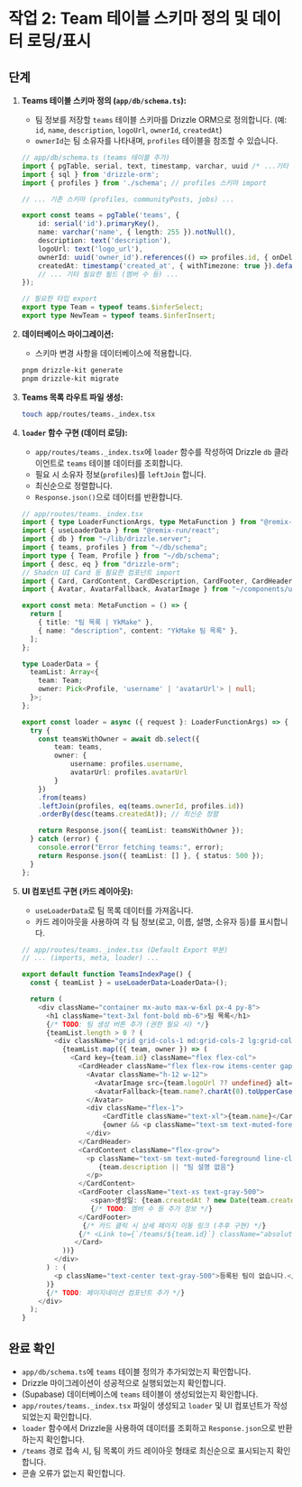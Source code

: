# 작업 2: Team 테이블 스키마 정의 및 데이터 로딩/표시

## 단계

1.  **Teams 테이블 스키마 정의 (`app/db/schema.ts`):**
    *   팀 정보를 저장할 `teams` 테이블 스키마를 Drizzle ORM으로 정의합니다. (예: `id`, `name`, `description`, `logoUrl`, `ownerId`, `createdAt`)
    *   `ownerId`는 팀 소유자를 나타내며, `profiles` 테이블을 참조할 수 있습니다.

    ```typescript
    // app/db/schema.ts (teams 테이블 추가)
    import { pgTable, serial, text, timestamp, varchar, uuid /* ...기타 필요한 타입 */ } from 'drizzle-orm/pg-core';
    import { sql } from 'drizzle-orm';
    import { profiles } from './schema'; // profiles 스키마 import

    // ... 기존 스키마 (profiles, communityPosts, jobs) ...

    export const teams = pgTable('teams', {
        id: serial('id').primaryKey(),
        name: varchar('name', { length: 255 }).notNull(),
        description: text('description'),
        logoUrl: text('logo_url'),
        ownerId: uuid('owner_id').references(() => profiles.id, { onDelete: 'set null' }), // 소유자 정보, 삭제 시 NULL 설정
        createdAt: timestamp('created_at', { withTimezone: true }).default(sql`CURRENT_TIMESTAMP`).notNull(),
        // ... 기타 필요한 필드 (멤버 수 등) ...
    });

    // 필요한 타입 export
    export type Team = typeof teams.$inferSelect;
    export type NewTeam = typeof teams.$inferInsert;
    ```

2.  **데이터베이스 마이그레이션:**
    *   스키마 변경 사항을 데이터베이스에 적용합니다.

    ```bash
    pnpm drizzle-kit generate
    pnpm drizzle-kit migrate
    ```

3.  **Teams 목록 라우트 파일 생성:**

    ```bash
    touch app/routes/teams._index.tsx
    ```

4.  **`loader` 함수 구현 (데이터 로딩):**
    *   `app/routes/teams._index.tsx`에 `loader` 함수를 작성하여 Drizzle `db` 클라이언트로 `teams` 테이블 데이터를 조회합니다.
    *   필요 시 소유자 정보(`profiles`)를 `leftJoin` 합니다.
    *   최신순으로 정렬합니다.
    *   `Response.json()`으로 데이터를 반환합니다.

    ```typescript
    // app/routes/teams._index.tsx
    import { type LoaderFunctionArgs, type MetaFunction } from "@remix-run/node";
    import { useLoaderData } from "@remix-run/react";
    import { db } from "~/lib/drizzle.server";
    import { teams, profiles } from "~/db/schema";
    import type { Team, Profile } from "~/db/schema";
    import { desc, eq } from "drizzle-orm";
    // Shadcn UI Card 등 필요한 컴포넌트 import
    import { Card, CardContent, CardDescription, CardFooter, CardHeader, CardTitle } from "~/components/ui/card";
    import { Avatar, AvatarFallback, AvatarImage } from "~/components/ui/avatar";

    export const meta: MetaFunction = () => {
      return [
        { title: "팀 목록 | YkMake" },
        { name: "description", content: "YkMake 팀 목록" },
      ];
    };

    type LoaderData = {
      teamList: Array<{
        team: Team;
        owner: Pick<Profile, 'username' | 'avatarUrl'> | null;
      }>;
    };

    export const loader = async ({ request }: LoaderFunctionArgs) => {
      try {
        const teamsWithOwner = await db.select({
            team: teams,
            owner: {
                username: profiles.username,
                avatarUrl: profiles.avatarUrl
            }
        })
        .from(teams)
        .leftJoin(profiles, eq(teams.ownerId, profiles.id))
        .orderBy(desc(teams.createdAt)); // 최신순 정렬

        return Response.json({ teamList: teamsWithOwner });
      } catch (error) {
        console.error("Error fetching teams:", error);
        return Response.json({ teamList: [] }, { status: 500 });
      }
    };
    ```

5.  **UI 컴포넌트 구현 (카드 레이아웃):**
    *   `useLoaderData`로 팀 목록 데이터를 가져옵니다.
    *   카드 레이아웃을 사용하여 각 팀 정보(로고, 이름, 설명, 소유자 등)를 표시합니다.

    ```typescript
    // app/routes/teams._index.tsx (Default Export 부분)
    // ... (imports, meta, loader) ...

    export default function TeamsIndexPage() {
      const { teamList } = useLoaderData<LoaderData>();

      return (
        <div className="container mx-auto max-w-6xl px-4 py-8">
          <h1 className="text-3xl font-bold mb-6">팀 목록</h1>
          {/* TODO: 팀 생성 버튼 추가 (권한 필요 시) */} 
          {teamList.length > 0 ? (
            <div className="grid grid-cols-1 md:grid-cols-2 lg:grid-cols-3 gap-6">
              {teamList.map(({ team, owner }) => (
                <Card key={team.id} className="flex flex-col">
                  <CardHeader className="flex flex-row items-center gap-4">
                    <Avatar className="h-12 w-12">
                      <AvatarImage src={team.logoUrl ?? undefined} alt={`${team.name} 로고`} />
                      <AvatarFallback>{team.name?.charAt(0).toUpperCase()}</AvatarFallback>
                    </Avatar>
                    <div className="flex-1">
                        <CardTitle className="text-xl">{team.name}</CardTitle>
                        {owner && <p className="text-sm text-muted-foreground">by {owner.username}</p>}
                    </div>
                  </CardHeader>
                  <CardContent className="flex-grow">
                    <p className="text-sm text-muted-foreground line-clamp-3">
                       {team.description || "팀 설명 없음"}
                    </p>
                  </CardContent>
                  <CardFooter className="text-xs text-gray-500">
                     <span>생성일: {team.createdAt ? new Date(team.createdAt).toLocaleDateString() : ''}</span>
                     {/* TODO: 멤버 수 등 추가 정보 */}
                  </CardFooter>
                   {/* 카드 클릭 시 상세 페이지 이동 링크 (추후 구현) */}
                  {/* <Link to={`/teams/${team.id}`} className="absolute inset-0" /> */}
                 </Card>
              ))}
            </div>
          ) : (
            <p className="text-center text-gray-500">등록된 팀이 없습니다.</p>
          )}
          {/* TODO: 페이지네이션 컴포넌트 추가 */} 
        </div>
      );
    }
    ```

## 완료 확인

*   `app/db/schema.ts`에 `teams` 테이블 정의가 추가되었는지 확인합니다.
*   Drizzle 마이그레이션이 성공적으로 실행되었는지 확인합니다.
*   (Supabase) 데이터베이스에 `teams` 테이블이 생성되었는지 확인합니다.
*   `app/routes/teams._index.tsx` 파일이 생성되고 `loader` 및 UI 컴포넌트가 작성되었는지 확인합니다.
*   `loader` 함수에서 Drizzle을 사용하여 데이터를 조회하고 `Response.json`으로 반환하는지 확인합니다.
*   `/teams` 경로 접속 시, 팀 목록이 카드 레이아웃 형태로 최신순으로 표시되는지 확인합니다.
*   콘솔 오류가 없는지 확인합니다. 